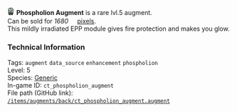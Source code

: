 ![ ](https://raw.githubusercontent.com/Ceterai/Enternia/main/items/augments/back/ct_phospholion_augment.png) **Phospholion Augment** is a rare lvl.5 augment.  
Can be sold for *1680* <img src="https://starbounder.org/mediawiki/images/2/21/Pixel.png" width="12" height="16"/> [pixels](https://starbounder.org/Pixel).  
This mildly irradiated EPP module gives fire protection and makes you glow.

### Technical Information

Tags: `augment` `data_source` `enhancement` `phospholion`  
Level: 5  
Species: [Generic](https://starbounder.org/Perfectly_Generic_Item)  
In-game ID: `ct_phospholion_augment`  
File path (GitHub link): [`/items/augments/back/ct_phospholion_augment.augment`](https://github.com/Ceterai/Enternia/blob/main/items/augments/back/ct_phospholion_augment.augment)
